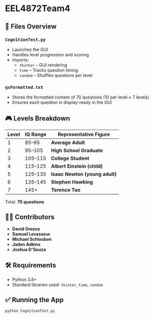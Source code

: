 # EEL4872Team4


## 📁 Files Overview

### `CognitionTest.py`

- Launches the GUI
- Handles level progression and scoring
- Imports:  
  - `tkinter` – GUI rendering  
  - `time` – Tracks question timing  
  - `random` – Shuffles questions per level

### `qsFormatted.txt`

- Stores the formatted content of 70 questions (10 per level × 7 levels)
- Ensures each question is display-ready in the GUI

## 🎮 Levels Breakdown

| Level | IQ Range         | Representative Figure            |
|-------|------------------|----------------------------------|
| 1     | 85–95            | **Average Adult**                |
| 2     | 95–105           | **High School Graduate**         |
| 3     | 105–115          | **College Student**              |
| 4     | 115–125          | **Albert Einstein (child)**      |
| 5     | 125–135          | **Isaac Newton (young adult)**   |
| 6     | 135–145          | **Stephen Hawking**              |
| 7     | 145+             | **Terence Tao**                  |

Total: **70 questions**

## 👨‍💻 Contributors

- **David Orozco** 
- **Samuel Levasseur**
- **Michael Schlosbon**
- **Jaden Adkins**
- **Joshua D'Souza**

## 🛠 Requirements

- Python 3.8+
- Standard libraries used: `tkinter`, `time`, `random`

## ✅ Running the App

```bash
python CognitionTest.py
